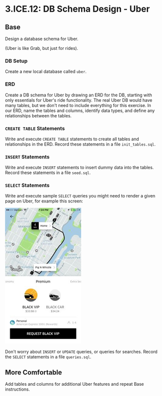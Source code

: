 # 3.ICE.12: DB Schema Design - Uber

## Base

Design a database schema for Uber.

\(Uber is like Grab, but just for rides\).

### DB Setup

Create a new local database called `uber`. 

### ERD

Create a DB schema for Uber by drawing an ERD for the DB, starting with only essentials for Uber's ride functionality. The real Uber DB would have many tables, but we don't need to include everything for this exercise. In our ERD, name the tables and columns, identify data types, and define any relationships between the tables.

### `CREATE TABLE` Statements

Write and execute `CREATE TABLE` statements to create all tables and relationships in the ERD. Record these statements in a file `init_tables.sql`.

### `INSERT` Statements

Write and execute `INSERT` statements to insert dummy data into the tables. Record these statements in a file `seed.sql`. 

### `SELECT` Statements

Write and execute sample `SELECT` queries you might need to render a given page on Uber, for example this screen:

![](../../.gitbook/assets/ube.jpg)

 Don't worry about `INSERT` or `UPDATE` queries, or queries for searches. Record the `SELECT` statements in a file `queries.sql`.

## More Comfortable

Add tables and columns for additional Uber features and repeat Base instructions.

